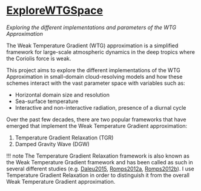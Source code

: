 # [ExploreWTGSpace](https://github.com/natgeo-wong/ExploreWTGSpace)
*Exploring the different implementations and parameters of the WTG Approximation*

The Weak Temperature Gradient (WTG) approximation is
a simplified framework for large-scale atmospheric dynamics in the deep tropics
where the Coriolis force is weak.

This project aims to explore the different implementations of the WTG Approximation
in small-domain cloud-resolving models and how these schemes interact with the vast
parameter space with variables such as:
* Horizontal domain size and resolution
* Sea-surface temperature
* Interactive and non-interactive radiation, presence of a diurnal cycle

Over the past few decades, there are two popular frameworks that have emerged that
implement the Weak Temperature Gradient approximation:
1. Temperature Gradient Relaxation (TGR)
2. Damped Gravity Wave (DGW)

!!! note
    The Temperature Gradient Relaxation framework is also known as the Weak
    Temperature Gradient framework and has been called as such in several different
    studies (e.g. [Daleu2015](@citet), [Romps2012a](@citet), [Romps2012b](@citet)). I use Temperature Gradient Relaxation in order to distinguish it from
    the overall Weak Temperature Gradient approximation.